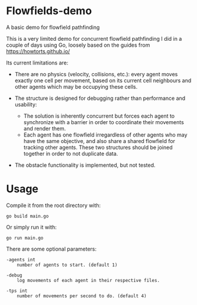 # Flowfields-demo
A basic demo for flowfield pathfinding

This is a very limited demo for concurrent flowfield pathfinding I did in a couple of days using Go, loosely based on the guides from https://howtorts.github.io/

Its current limitations are:
- There are no physics (velocity, collisions, etc.): every agent moves exactly one cell per movement, based on its current cell neighbours and other agents which may be occupying these cells.

- The structure is designed for debugging rather than performance and usability: 
  - The solution is inherently concurrent but forces each agent to synchronize with a barrier in order to coordinate their movements and render them.
  - Each agent has one flowfield irregardless of other agents who may have the same objective, and also share a shared flowfield for tracking other agents. These two structures should be joined together in order to not duplicate data.

- The obstacle functionality is implemented, but not tested.


# Usage   

Compile it from the root directory with:
    
    go build main.go

Or simply run it with:
    
    go run main.go

There are some optional parameters:

    -agents int
        number of agents to start. (default 1)
        
    -debug 
        log movements of each agent in their respective files.
        
    -tps int 
        number of movements per second to do. (default 4)
